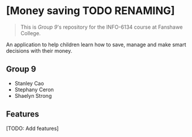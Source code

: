 # [Money saving TODO RENAMING]

> This is *Group 9*'s repository for the INFO-6134 course at Fanshawe College.

An application to help children learn how to save, manage and make smart decisions with their money.

## Group 9

* Stanley Cao
* Stephany Ceron
* Shaelyn Strong

## Features

[TODO: Add features]
